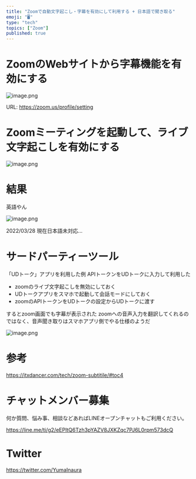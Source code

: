 ```yaml
---
title: "Zoomで自動文字起こし・字幕を有効にして利用する + 日本語で聞き取る"
emoji: "🖥"
type: "tech"
topics: ["Zoom"]
published: true
---
```


# ZoomのWebサイトから字幕機能を有効にする


![image.png](https://qiita-image-store.s3.ap-northeast-1.amazonaws.com/0/89618/7bd19915-10fd-ac85-b0c2-9d624de9d249.png)

URL:
https://zoom.us/profile/setting

# Zoomミーティングを起動して、ライブ文字起こしを有効にする

![image.png](https://qiita-image-store.s3.ap-northeast-1.amazonaws.com/0/89618/1207c272-670b-e6bb-a161-debc868d50d0.png)

# 結果

英語やん

![image.png](https://qiita-image-store.s3.ap-northeast-1.amazonaws.com/0/89618/e314040c-1aaa-1a52-1016-f879e2c3b825.png)

2022/03/28 現在日本語未対応…

# サードパーティーツール

「UDトーク」アプリを利用した例
APIトークンをUDトークに入力して利用した

- zoomのライブ文字起こしを無効にしておく
- UDトークアプリをスマホで起動して会話モードにしておく
- zoomのAPIトークンをUDトークの設定からUDトークに渡す

するとzoom画面でも字幕が表示された
zoomへの音声入力を翻訳してくれるのではなく、音声聞き取りはスマホアプリ側でやる仕様のようだ

![image.png](https://qiita-image-store.s3.ap-northeast-1.amazonaws.com/0/89618/4f52793a-78e6-61c4-fdaf-fd4b0bdb6758.png)



# 参考

https://itxdancer.com/tech/zoom-subtitile/#toc4











<!-- Update From Qiita API -->

# チャットメンバー募集


何か質問、悩み事、相談などあればLINEオープンチャットもご利用ください。

https://line.me/ti/g2/eEPltQ6Tzh3pYAZV8JXKZqc7PJ6L0rpm573dcQ





# Twitter


https://twitter.com/YumaInaura


<!-- Update From Qiita API -->


